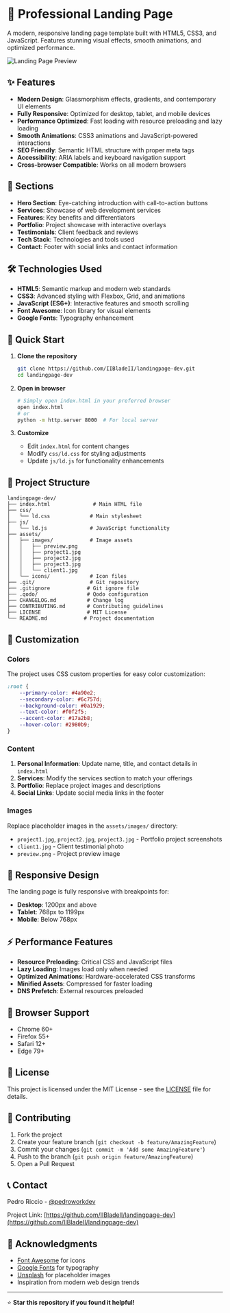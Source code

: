 # 🚀 Professional Landing Page

A modern, responsive landing page template built with HTML5, CSS3, and JavaScript. Features stunning visual effects, smooth animations, and optimized performance.

![Landing Page Preview](./assets/images/preview.png)

## ✨ Features

- **Modern Design**: Glassmorphism effects, gradients, and contemporary UI elements
- **Fully Responsive**: Optimized for desktop, tablet, and mobile devices
- **Performance Optimized**: Fast loading with resource preloading and lazy loading
- **Smooth Animations**: CSS3 animations and JavaScript-powered interactions
- **SEO Friendly**: Semantic HTML structure with proper meta tags
- **Accessibility**: ARIA labels and keyboard navigation support
- **Cross-browser Compatible**: Works on all modern browsers

## 🎯 Sections

- **Hero Section**: Eye-catching introduction with call-to-action buttons
- **Services**: Showcase of web development services
- **Features**: Key benefits and differentiators
- **Portfolio**: Project showcase with interactive overlays
- **Testimonials**: Client feedback and reviews
- **Tech Stack**: Technologies and tools used
- **Contact**: Footer with social links and contact information

## 🛠️ Technologies Used

- **HTML5**: Semantic markup and modern web standards
- **CSS3**: Advanced styling with Flexbox, Grid, and animations
- **JavaScript (ES6+)**: Interactive features and smooth scrolling
- **Font Awesome**: Icon library for visual elements
- **Google Fonts**: Typography enhancement

## 🚀 Quick Start

1. **Clone the repository**
   ```bash
   git clone https://github.com/IIBladeII/landingpage-dev.git
   cd landingpage-dev
   ```

2. **Open in browser**
   ```bash
   # Simply open index.html in your preferred browser
   open index.html
   # or
   python -m http.server 8000  # For local server
   ```

3. **Customize**
   - Edit `index.html` for content changes
   - Modify `css/ld.css` for styling adjustments
   - Update `js/ld.js` for functionality enhancements

## 📁 Project Structure

```
landingpage-dev/
├── index.html              # Main HTML file
├── css/
│   └── ld.css             # Main stylesheet
├── js/
│   └── ld.js              # JavaScript functionality
├── assets/
│   ├── images/            # Image assets
│   │   ├── preview.png
│   │   ├── project1.jpg
│   │   ├── project2.jpg
│   │   ├── project3.jpg
│   │   └── client1.jpg
│   └── icons/             # Icon files
├── .git/                  # Git repository
├── .gitignore            # Git ignore file
├── .qodo/                # Qodo configuration
├── CHANGELOG.md          # Change log
├── CONTRIBUTING.md       # Contributing guidelines
├── LICENSE               # MIT License
└── README.md            # Project documentation
```

## 🎨 Customization

### Colors
The project uses CSS custom properties for easy color customization:

```css
:root {
    --primary-color: #4a90e2;
    --secondary-color: #6c757d;
    --background-color: #0a1929;
    --text-color: #f0f2f5;
    --accent-color: #17a2b8;
    --hover-color: #2980b9;
}
```

### Content
1. **Personal Information**: Update name, title, and contact details in `index.html`
2. **Services**: Modify the services section to match your offerings
3. **Portfolio**: Replace project images and descriptions
4. **Social Links**: Update social media links in the footer

### Images
Replace placeholder images in the `assets/images/` directory:
- `project1.jpg`, `project2.jpg`, `project3.jpg` - Portfolio project screenshots
- `client1.jpg` - Client testimonial photo
- `preview.png` - Project preview image

## 📱 Responsive Design

The landing page is fully responsive with breakpoints for:
- **Desktop**: 1200px and above
- **Tablet**: 768px to 1199px
- **Mobile**: Below 768px

## ⚡ Performance Features

- **Resource Preloading**: Critical CSS and JavaScript files
- **Lazy Loading**: Images load only when needed
- **Optimized Animations**: Hardware-accelerated CSS transforms
- **Minified Assets**: Compressed for faster loading
- **DNS Prefetch**: External resources preloaded

## 🔧 Browser Support

- Chrome 60+
- Firefox 55+
- Safari 12+
- Edge 79+

## 📄 License

This project is licensed under the MIT License - see the [LICENSE](LICENSE) file for details.

## 🤝 Contributing

1. Fork the project
2. Create your feature branch (`git checkout -b feature/AmazingFeature`)
3. Commit your changes (`git commit -m 'Add some AmazingFeature'`)
4. Push to the branch (`git push origin feature/AmazingFeature`)
5. Open a Pull Request

## 📞 Contact

Pedro Riccio - [@pedroworkdev](mailto:pedroworkdev@gmail.com)

Project Link: [https://github.com/IIBladeII/landingpage-dev](https://github.com/IIBladeII/landingpage-dev)

## 🙏 Acknowledgments

- [Font Awesome](https://fontawesome.com) for icons
- [Google Fonts](https://fonts.google.com) for typography
- [Unsplash](https://unsplash.com) for placeholder images
- Inspiration from modern web design trends

---

⭐ **Star this repository if you found it helpful!**